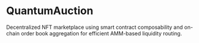 # QuantumAuction
Decentralized NFT marketplace using smart contract composability and on-chain order book aggregation for efficient AMM-based liquidity routing.

